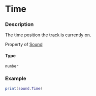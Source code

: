 # Time

### Description

The time position the track is currently on.

Property of [Sound](/classes/Sound/)

#### Type

`number`

### Example

```lua
print(sound.Time)
```
